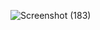 ![Screenshot (183)](https://user-images.githubusercontent.com/49981760/95018264-3633ae00-067c-11eb-8ed1-d9867497405b.png)
